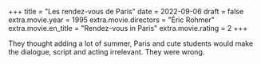 +++
title = "Les rendez-vous de Paris"
date = 2022-09-06
draft = false
extra.movie.year = 1995
extra.movie.directors = "Éric Rohmer"
extra.movie.en_title = "Rendez-vous in Paris"
extra.movie.rating = 2
+++

They thought adding a lot of summer, Paris and cute students would make the dialogue, script and acting irrelevant. They were wrong.<!-- more -->
